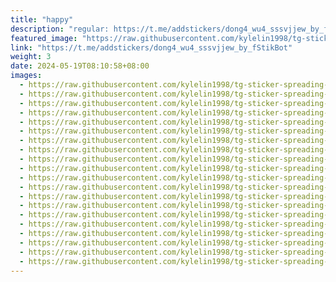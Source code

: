 ```yaml
---
title: "happy"
description: "regular: https://t.me/addstickers/dong4_wu4_sssvjjew_by_fStikBot"
featured_image: "https://raw.githubusercontent.com/kylelin1998/tg-sticker-spreading-worldwide-images/main/img/4cab8c12-ba72-4fd6-a5e2-b4dca41d5f58.jpg"
link: "https://t.me/addstickers/dong4_wu4_sssvjjew_by_fStikBot"
weight: 3
date: 2024-05-19T08:10:58+08:00
images:
  - https://raw.githubusercontent.com/kylelin1998/tg-sticker-spreading-worldwide-images/main/img/4cab8c12-ba72-4fd6-a5e2-b4dca41d5f58.jpg
  - https://raw.githubusercontent.com/kylelin1998/tg-sticker-spreading-worldwide-images/main/img/fc114751-f292-4eda-b667-02db31ec6025.jpg
  - https://raw.githubusercontent.com/kylelin1998/tg-sticker-spreading-worldwide-images/main/img/664fae03-42b8-4fc6-855b-1d587f885b04.jpg
  - https://raw.githubusercontent.com/kylelin1998/tg-sticker-spreading-worldwide-images/main/img/0e857779-a337-4609-a3d3-a4ce469e70bf.jpg
  - https://raw.githubusercontent.com/kylelin1998/tg-sticker-spreading-worldwide-images/main/img/88142878-555d-424f-9165-468319f0269e.jpg
  - https://raw.githubusercontent.com/kylelin1998/tg-sticker-spreading-worldwide-images/main/img/a24455d4-001b-4264-bed2-79549dd9c71c.jpg
  - https://raw.githubusercontent.com/kylelin1998/tg-sticker-spreading-worldwide-images/main/img/8680b094-97df-4a9c-818e-442afe60169a.jpg
  - https://raw.githubusercontent.com/kylelin1998/tg-sticker-spreading-worldwide-images/main/img/9f10ca73-8561-41aa-a03b-36dd6496d602.jpg
  - https://raw.githubusercontent.com/kylelin1998/tg-sticker-spreading-worldwide-images/main/img/10c96ff7-010b-45bf-ace9-0746786e3e1a.jpg
  - https://raw.githubusercontent.com/kylelin1998/tg-sticker-spreading-worldwide-images/main/img/74137eea-8fa6-4eba-be09-eefd72ca01cf.jpg
  - https://raw.githubusercontent.com/kylelin1998/tg-sticker-spreading-worldwide-images/main/img/35055675-91f3-4649-974f-5052f1c1eb4d.jpg
  - https://raw.githubusercontent.com/kylelin1998/tg-sticker-spreading-worldwide-images/main/img/fa55d893-25b3-4f55-bf33-f129d2ed1558.jpg
  - https://raw.githubusercontent.com/kylelin1998/tg-sticker-spreading-worldwide-images/main/img/b7922740-8643-4fdd-a8fa-fde55f62b4ee.jpg
  - https://raw.githubusercontent.com/kylelin1998/tg-sticker-spreading-worldwide-images/main/img/61449fd8-9cbb-4dfd-b624-374007d08419.jpg
  - https://raw.githubusercontent.com/kylelin1998/tg-sticker-spreading-worldwide-images/main/img/59967e8a-b8ac-4dfc-8d35-57094e748bf6.jpg
  - https://raw.githubusercontent.com/kylelin1998/tg-sticker-spreading-worldwide-images/main/img/16487c09-48d8-4e0f-ba2b-d6021e16b5b0.jpg
  - https://raw.githubusercontent.com/kylelin1998/tg-sticker-spreading-worldwide-images/main/img/9e1e5a5c-b30c-4dc6-b205-7606663938b6.jpg
  - https://raw.githubusercontent.com/kylelin1998/tg-sticker-spreading-worldwide-images/main/img/91b18601-3af5-4ee9-a4cf-f3fc01f51f51.jpg
  - https://raw.githubusercontent.com/kylelin1998/tg-sticker-spreading-worldwide-images/main/img/f62037ae-68b6-4aa6-8b56-1d548829c991.jpg
  - https://raw.githubusercontent.com/kylelin1998/tg-sticker-spreading-worldwide-images/main/img/94641b09-4c50-4492-8f1f-707074caf8d3.jpg
---
```

